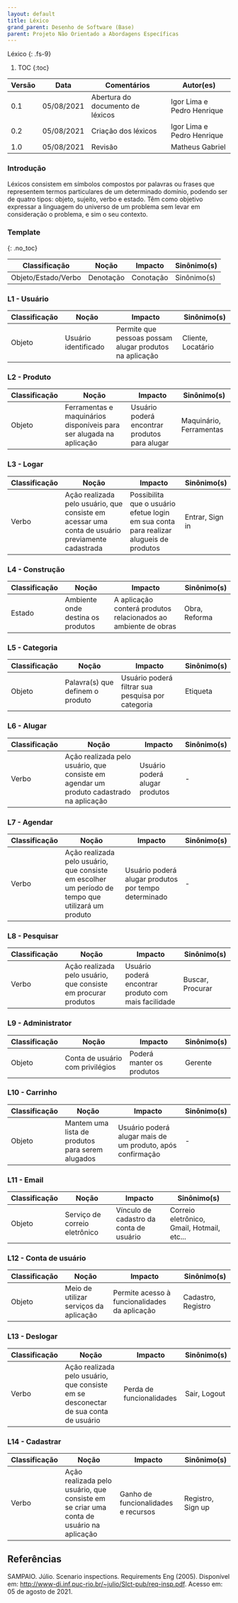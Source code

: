 ```yaml
---
layout: default
title: Léxico
grand_parent: Desenho de Software (Base)
parent: Projeto Não Orientado a Abordagens Específicas
---
```


Léxico
{: .fs-9}

1. TOC
{:toc}

| Versão | Data       | Comentários                   | Autor(es)                                      |
| ------ | ---------- | ----------------------------- | ---------------------------------------------- |
| 0.1    | 05/08/2021 | Abertura do documento de léxicos   | Igor Lima e Pedro Henrique |
| 0.2    | 05/08/2021 | Criação dos léxicos | Igor Lima e Pedro Henrique |
| 1.0    | 05/08/2021 | Revisão | Matheus Gabriel |

### Introdução

Léxicos consistem em símbolos compostos por palavras ou frases que representem termos particulares de um determinado domínio, podendo ser de quatro tipos: objeto, sujeito, verbo e estado. Têm como objetivo expressar a linguagem do universo de um problema sem levar em consideração o problema, e sim o seu contexto.

### Template

{: .no_toc}

| Classificação       | Noção     | Impacto   | Sinônimo(s) |
| ------------------- | --------- | --------- | ----------- |
| Objeto/Estado/Verbo | Denotação | Conotação | Sinônimo(s) |

### L1 - Usuário

| Classificação       | Noção     | Impacto   | Sinônimo(s) |
| ------------------- | --------- | --------- | ----------- |
| Objeto | Usuário identificado | Permite que pessoas possam alugar produtos na aplicação | Cliente, Locatário |

### L2 - Produto

| Classificação       | Noção     | Impacto   | Sinônimo(s) |
| ------------------- | --------- | --------- | ----------- |
| Objeto | Ferramentas e maquinários disponíveis para ser alugada na aplicação | Usuário poderá encontrar produtos para alugar | Maquinário, Ferramentas |

### L3 - Logar

| Classificação       | Noção     | Impacto   | Sinônimo(s) |
| ------------------- | --------- | --------- | ----------- |
| Verbo | Ação realizada pelo usuário, que consiste em acessar uma conta de usuário previamente cadastrada | Possibilita que o usuário efetue login em sua conta para realizar alugueis de produtos | Entrar, Sign in |

### L4 - Construção

| Classificação       | Noção     | Impacto   | Sinônimo(s) |
| ------------------- | --------- | --------- | ----------- |
| Estado | Ambiente onde destina os produtos | A aplicação conterá produtos relacionados ao ambiente de obras | Obra, Reforma |

### L5 - Categoria

| Classificação       | Noção     | Impacto   | Sinônimo(s) |
| ------------------- | --------- | --------- | ----------- |
| Objeto | Palavra(s) que definem o produto | Usuário poderá filtrar sua pesquisa por categoria | Etiqueta |

### L6 - Alugar

| Classificação       | Noção     | Impacto   | Sinônimo(s) |
| ------------------- | --------- | --------- | ----------- |
| Verbo | Ação realizada pelo usuário, que consiste em agendar um produto cadastrado na aplicação | Usuário poderá alugar produtos | - |

### L7 - Agendar

| Classificação       | Noção     | Impacto   | Sinônimo(s) |
| ------------------- | --------- | --------- | ----------- |
| Verbo | Ação realizada pelo usuário, que consiste em escolher um período de tempo que utilizará um produto | Usuário poderá alugar produtos por tempo determinado | - |

### L8 - Pesquisar

| Classificação       | Noção     | Impacto   | Sinônimo(s) |
| ------------------- | --------- | --------- | ----------- |
| Verbo | Ação realizada pelo usuário, que consiste em procurar produtos | Usuário poderá encontrar produto com mais facilidade | Buscar, Procurar |

### L9 - Administrator

| Classificação       | Noção     | Impacto   | Sinônimo(s) |
| ------------------- | --------- | --------- | ----------- |
| Objeto | Conta de usuário com privilégios | Poderá manter os produtos | Gerente |

### L10 - Carrinho

| Classificação       | Noção     | Impacto   | Sinônimo(s) |
| ------------------- | --------- | --------- | ----------- |
| Objeto | Mantem uma lista de produtos para serem alugados | Usuário poderá alugar mais de um produto, após confirmação | - |

### L11 - Email

| Classificação       | Noção     | Impacto   | Sinônimo(s) |
| ------------------- | --------- | --------- | ----------- |
| Objeto | Serviço de correio eletrônico | Vínculo de cadastro da conta de usuário | Correio eletrônico, Gmail, Hotmail, etc... |

### L12 - Conta de usuário

| Classificação       | Noção     | Impacto   | Sinônimo(s) |
| ------------------- | --------- | --------- | ----------- |
| Objeto | Meio de utilizar serviços da aplicação | Permite acesso à funcionalidades da aplicação | Cadastro, Registro|

### L13 - Deslogar

| Classificação       | Noção     | Impacto   | Sinônimo(s) |
| ------------------- | --------- | --------- | ----------- |
| Verbo | Ação realizada pelo usuário, que consiste em se desconectar de sua conta de usuário | Perda de funcionalidades | Sair, Logout  |

### L14 - Cadastrar

| Classificação       | Noção     | Impacto   | Sinônimo(s) |
| ------------------- | --------- | --------- | ----------- |
| Verbo | Ação realizada pelo usuário, que consiste em se criar uma conta de usuário na aplicação | Ganho de funcionalidades e recursos | Registro, Sign up  |

## Referências

SAMPAIO. Júlio. Scenario inspections. Requirements Eng (2005). Disponível em: <http://www-di.inf.puc-rio.br/~julio/Slct-pub/req-insp.pdf>. Acesso em: 05 de agosto de 2021.
